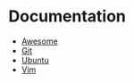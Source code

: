 # Documentation

- [Awesome](https://github.com/LilMeyer/documentation/tree/master/awesome)
- [Git](https://github.com/LilMeyer/documentation/tree/master/git)
- [Ubuntu](https://github.com/LilMeyer/documentation/tree/master/ubuntu)
- [Vim](https://github.com/LilMeyer/documentation/tree/master/vim)



